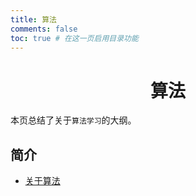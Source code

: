 ```yaml
---
title: 算法
comments: false
toc: true # 在这一页启用目录功能
---
```


# <center>算法</center>

本页总结了关于`算法学习`的大纲。

## 简介

- [关于算法](/posts/36727525.html)

